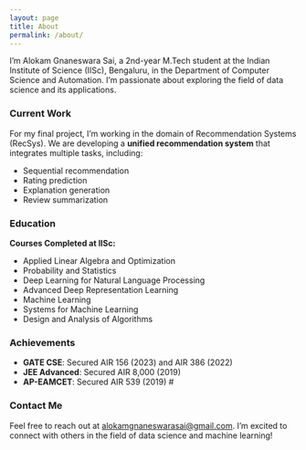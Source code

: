 ```yaml
---
layout: page
title: About
permalink: /about/
---
```

I’m Alokam Gnaneswara Sai, a 2nd-year M.Tech student at the Indian Institute of Science (IISc), Bengaluru, in the Department of Computer Science and Automation. I’m passionate about exploring the field of data science and its applications.

### Current Work

For my final project, I’m working in the domain of Recommendation Systems (RecSys). We are  developing a **unified recommendation system** that integrates multiple tasks, including:

- Sequential recommendation
- Rating prediction
- Explanation generation
- Review summarization

### Education

**Courses Completed at IISc:**

- Applied Linear Algebra and Optimization
- Probability and Statistics
- Deep Learning for Natural Language Processing
- Advanced Deep Representation Learning
- Machine Learning
- Systems for Machine Learning
- Design and Analysis of Algorithms

### Achievements

- **GATE CSE**: Secured AIR 156 (2023) and AIR 386 (2022)
- **JEE Advanced**: Secured AIR 8,000 (2019)
- **AP-EAMCET**: Secured AIR 539 (2019) #  

### Contact Me

Feel free to reach out at [alokamgnaneswarasai@gmail.com](mailto:alokamgnaneswarasai@gmail.com). I’m excited to connect with others in the field of data science and machine learning!
